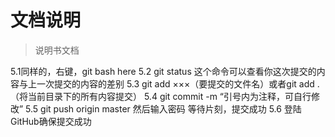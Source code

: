 # 文档说明

> 说明书文档

5.1同样的，右键，git bash here
5.2 git status 这个命令可以查看你这次提交的内容与上一次提交的内容的差别
5.3 git add ×××（要提交的文件名）或者git add . （将当前目录下的所有内容提交）
5.4 git commit -m “引号内为注释，可自行修改”
5.5 git push origin master 然后输入密码 等待片刻，提交成功
5.6 登陆GitHub确保提交成功
